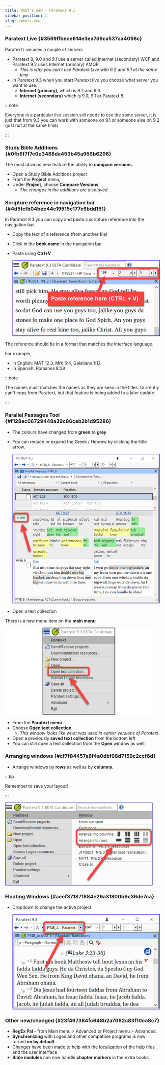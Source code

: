 ```yaml
---
title: What's new - Paratext 9.3
sidebar_position: 1
slug: /Whats-new
---
```




### Paratext Live {#3569ffbece614e3ea7d9ca537ca4098c}


Paratext Live uses a couple of servers.

- Paratext 8, 9.0 and 9.1 use a server called Internet (secondary) WCF and Paratext 9.2 uses Internet (primary) AMQP.
	- _This is why you can't use Paratext Live with 9.2 and 9.1 at the same time_
- In Paratext 9.3 when you start Paratext live you choose what server you want to use.
	- **Internet (primary)**, which is 9.2 and 9.3.
	- **Internet (secondary)** which is 9.0, 9.1 or Paratext 8.

:::note


Everyone in a particular live session still needs to use the same server, it is just that from 9.3 you can work with someone on 9.1 or someone else on 9.2 (just not at the same time) 


:::


### Study Bible Additions {#0fb6f7f7c0e3488da453b45a956b6296}


The most obvious new feature the ability to **compare versions**.

- Open a Study Bible Additions project
- From the **Project** menu,
- Under **Project**, choose **Compare Versions**
	- _The changes in the additions are displayed_.

### Scripture reference in navigation bar {#4d5fcfb04bec44c19515c177c6bdd151}


In Paratext 9.3 you can copy and paste a scripture reference into the navigation bar.

- Copy the text of a reference (from another file)
- Click in the **book name** in the navigation bar
- Paste using **Ctrl+V**

	![](/notion_imgs/1158626626.png)


The reference should be in a format that matches the interface language.


For example,

- in English: MAT 12.3, Mrk 5:4, Galatians 1:12
- in Spanish: Romanos 8:28

:::note


The names must matches the names as they are seen in the titles.
Currently can't copy from Paratext, but that feature is being added to a later update. 


:::


### Parallel Passages Tool {#f128ec06729448a39c86ceb2b1d95286}

- The colours have changed from **green** to **grey**
- You can reduce or expand the Greek / Hebrew by clicking the little arrow.

	![](/notion_imgs/1036502882.png)

- Open a text collection

There is a new menu item on the **main menu**


![](/notion_imgs/839941766.png)

- From the **Paratext menu**
- Choose **Open text collection**
	- _This window looks like what was used in earlier versions of Paratext_.
- Open a previously **saved text collection** from the bottom left
- You can still open a text collection from the **Open** window as well.

### Arranging windows {#cf7f84457e8f4a0dbf98d7159c2ccf6d}

- Arrange windows by **rows** as well as by **columns**.

:::tip

Remember to save your layout!

:::




![](/notion_imgs/1620979427.png)


### Floating Windows {#aeef371871884e29a31800b9c36de7ca}

- Dropdown to change the active project

	![](/notion_imgs/807351003.png)


### Other new/changed {#23f467384fc648b2a7082c83f10ea8c7}

- **RegEx Pal** - from Main menu &gt; Advanced or Project menu &gt; Advanced.
- **Synchronizing** with Logos and other compatible programs is now turned **on by default**
- Changes have been made to help with the localization of the help files and the user interface
- **Bible modules** can now handle **chapter markers** in the extra books
